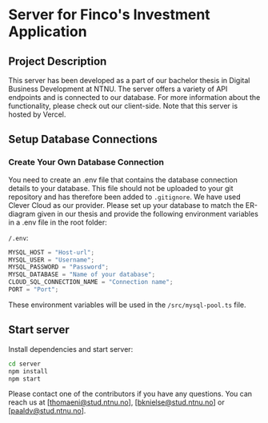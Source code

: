 # Server for Finco's Investment Application

## Project Description

This server has been developed as a part of our bachelor thesis in Digital Business Development at NTNU.
The server offers a variety of API endpoints and is connected to our database. For more information about the
functionality, please check out our client-side. Note that this server is hosted by Vercel. 

## Setup Database Connections

### Create Your Own Database Connection

You need to create an .env file that contains the database connection details to your
database. This file should not be uploaded to your git repository and has therefore been
added to `.gitignore`. We have used Clever Cloud as our provider. Please set up your database to match the ER-diagram given in our thesis and provide the following environment variables in a .env file in the root folder:

`/.env`:

```ts
MYSQL_HOST = "Host-url";
MYSQL_USER = "Username";
MYSQL_PASSWORD = "Password";
MYSQL_DATABASE = "Name of your database";
CLOUD_SQL_CONNECTION_NAME = "Connection name";
PORT = "Port";
```

These environment variables will be used in the `/src/mysql-pool.ts` file.

## Start server

Install dependencies and start server:

```sh
cd server
npm install
npm start
```

Please contact one of the contributors if you have any questions. You can reach us at [thomaeni@stud.ntnu.no], [bknielse@stud.ntnu.no] or [paaldv@stud.ntnu.no]. 
